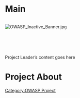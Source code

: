 # Main

<div style="width:100%;height:100px;border:0,margin:0;overflow: hidden;">

![OWASP_Inactive_Banner.jpg](OWASP_Inactive_Banner.jpg
"OWASP_Inactive_Banner.jpg")

</div>

Project Leader’s content goes here

# Project About

[Category:OWASP Project](Category:OWASP_Project "wikilink")